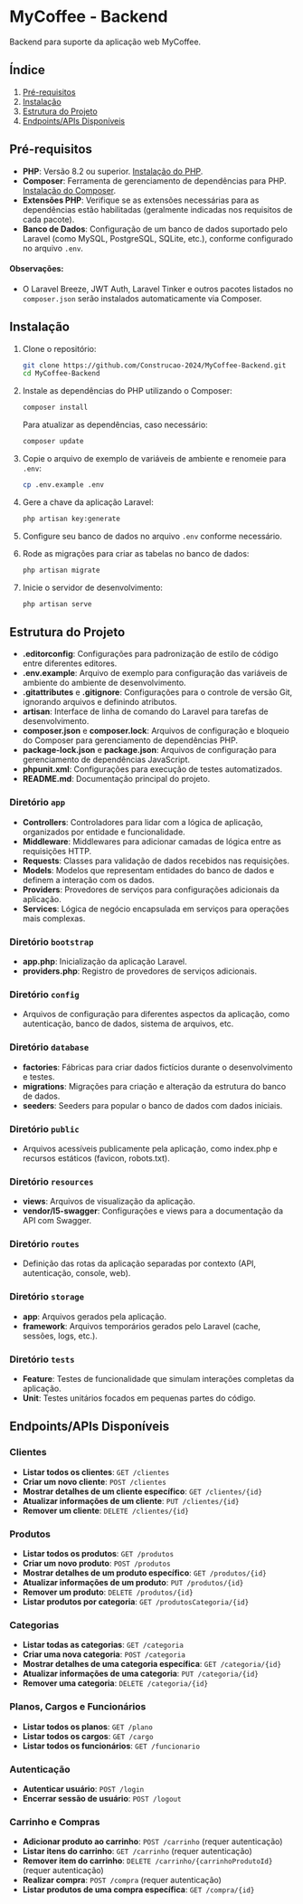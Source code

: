 # MyCoffee - Backend

Backend para suporte da aplicação web MyCoffee.

## Índice

1. [Pré-requisitos](#pré-requisitos)
2. [Instalação](#instalação)
3. [Estrutura do Projeto](#estrutura-do-projeto)
4. [Endpoints/APIs Disponíveis](#endpointsapis-disponíveis)

## Pré-requisitos

- **PHP**: Versão 8.2 ou superior. [Instalação do PHP](https://www.php.net/manual/pt_BR/install.php).
- **Composer**: Ferramenta de gerenciamento de dependências para PHP. [Instalação do Composer](https://getcomposer.org/download/).
- **Extensões PHP**: Verifique se as extensões necessárias para as dependências estão habilitadas (geralmente indicadas nos requisitos de cada pacote).
- **Banco de Dados**: Configuração de um banco de dados suportado pelo Laravel (como MySQL, PostgreSQL, SQLite, etc.), conforme configurado no arquivo `.env`.

#### Observações:
- O Laravel Breeze, JWT Auth, Laravel Tinker e outros pacotes listados no `composer.json` serão instalados automaticamente via Composer.

## Instalação

1. Clone o repositório:

   ```bash
   git clone https://github.com/Construcao-2024/MyCoffee-Backend.git
   cd MyCoffee-Backend
   ```

2. Instale as dependências do PHP utilizando o Composer:

   ```bash
   composer install
   ```

   Para atualizar as dependências, caso necessário:

   ```bash
   composer update
   ```

3. Copie o arquivo de exemplo de variáveis de ambiente e renomeie para `.env`:

   ```bash
   cp .env.example .env
   ```

4. Gere a chave da aplicação Laravel:

   ```bash
   php artisan key:generate
   ```

5. Configure seu banco de dados no arquivo `.env` conforme necessário.

6. Rode as migrações para criar as tabelas no banco de dados:

   ```bash
   php artisan migrate
   ```

7. Inicie o servidor de desenvolvimento:

   ```bash
   php artisan serve
   ```

## Estrutura do Projeto

- **.editorconfig**: Configurações para padronização de estilo de código entre diferentes editores.
- **.env.example**: Arquivo de exemplo para configuração das variáveis de ambiente do ambiente de desenvolvimento.
- **.gitattributes** e **.gitignore**: Configurações para o controle de versão Git, ignorando arquivos e definindo atributos.
- **artisan**: Interface de linha de comando do Laravel para tarefas de desenvolvimento.
- **composer.json** e **composer.lock**: Arquivos de configuração e bloqueio do Composer para gerenciamento de dependências PHP.
- **package-lock.json** e **package.json**: Arquivos de configuração para gerenciamento de dependências JavaScript.
- **phpunit.xml**: Configurações para execução de testes automatizados.
- **README.md**: Documentação principal do projeto.

### Diretório `app`

- **Controllers**: Controladores para lidar com a lógica de aplicação, organizados por entidade e funcionalidade.
- **Middleware**: Middlewares para adicionar camadas de lógica entre as requisições HTTP.
- **Requests**: Classes para validação de dados recebidos nas requisições.
- **Models**: Modelos que representam entidades do banco de dados e definem a interação com os dados.
- **Providers**: Provedores de serviços para configurações adicionais da aplicação.
- **Services**: Lógica de negócio encapsulada em serviços para operações mais complexas.

### Diretório `bootstrap`

- **app.php**: Inicialização da aplicação Laravel.
- **providers.php**: Registro de provedores de serviços adicionais.

### Diretório `config`

- Arquivos de configuração para diferentes aspectos da aplicação, como autenticação, banco de dados, sistema de arquivos, etc.

### Diretório `database`

- **factories**: Fábricas para criar dados fictícios durante o desenvolvimento e testes.
- **migrations**: Migrações para criação e alteração da estrutura do banco de dados.
- **seeders**: Seeders para popular o banco de dados com dados iniciais.

### Diretório `public`

- Arquivos acessíveis publicamente pela aplicação, como index.php e recursos estáticos (favicon, robots.txt).

### Diretório `resources`

- **views**: Arquivos de visualização da aplicação.
- **vendor/l5-swagger**: Configurações e views para a documentação da API com Swagger.

### Diretório `routes`

- Definição das rotas da aplicação separadas por contexto (API, autenticação, console, web).

### Diretório `storage`

- **app**: Arquivos gerados pela aplicação.
- **framework**: Arquivos temporários gerados pelo Laravel (cache, sessões, logs, etc.).

### Diretório `tests`

- **Feature**: Testes de funcionalidade que simulam interações completas da aplicação.
- **Unit**: Testes unitários focados em pequenas partes do código.

## Endpoints/APIs Disponíveis

### Clientes

- **Listar todos os clientes**: `GET /clientes`
- **Criar um novo cliente**: `POST /clientes`
- **Mostrar detalhes de um cliente específico**: `GET /clientes/{id}`
- **Atualizar informações de um cliente**: `PUT /clientes/{id}`
- **Remover um cliente**: `DELETE /clientes/{id}`

### Produtos

- **Listar todos os produtos**: `GET /produtos`
- **Criar um novo produto**: `POST /produtos`
- **Mostrar detalhes de um produto específico**: `GET /produtos/{id}`
- **Atualizar informações de um produto**: `PUT /produtos/{id}`
- **Remover um produto**: `DELETE /produtos/{id}`
- **Listar produtos por categoria**: `GET /produtosCategoria/{id}`

### Categorias

- **Listar todas as categorias**: `GET /categoria`
- **Criar uma nova categoria**: `POST /categoria`
- **Mostrar detalhes de uma categoria específica**: `GET /categoria/{id}`
- **Atualizar informações de uma categoria**: `PUT /categoria/{id}`
- **Remover uma categoria**: `DELETE /categoria/{id}`

### Planos, Cargos e Funcionários

- **Listar todos os planos**: `GET /plano`
- **Listar todos os cargos**: `GET /cargo`
- **Listar todos os funcionários**: `GET /funcionario`

### Autenticação

- **Autenticar usuário**: `POST /login`
- **Encerrar sessão de usuário**: `POST /logout`

### Carrinho e Compras

- **Adicionar produto ao carrinho**: `POST /carrinho` (requer autenticação)
- **Listar itens do carrinho**: `GET /carrinho` (requer autenticação)
- **Remover item do carrinho**: `DELETE /carrinho/{carrinhoProdutoId}` (requer autenticação)
- **Realizar compra**: `POST /compra` (requer autenticação)
- **Listar produtos de uma compra específica**: `GET /compra/{id}`
